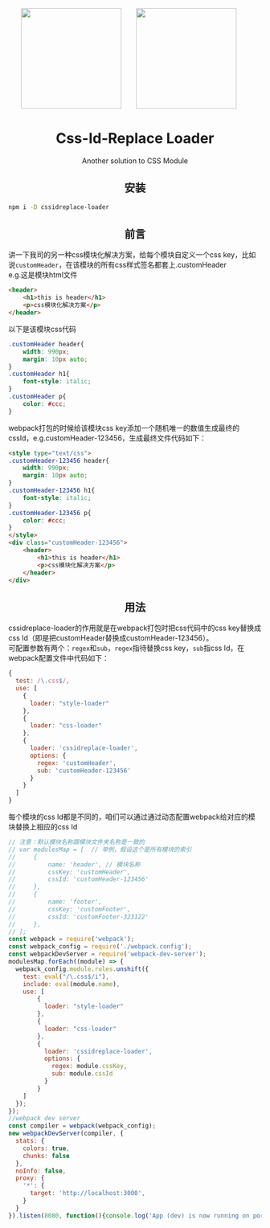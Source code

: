 <div align="center">
  <img width="200" height="200"
    src="https://worldvectorlogo.com/logos/html5.svg">
  <a href="https://github.com/webpack/webpack">
    <img width="200" height="200" vspace="" hspace="25"
      src="https://worldvectorlogo.com/logos/webpack.svg">
  </a>
  <h1>Css-Id-Replace Loader</h1>
  <p>Another solution to CSS Module<p>
</div>

<h2 align="center">安装</h2>

```bash
npm i -D cssidreplace-loader
```

<h2 align="center">前言</h2>

讲一下我司的另一种css模块化解决方案，给每个模块自定义一个css key，比如说`customHeader`，在该模块的所有css样式签名都套上.customHeader  
e.g.这是模块html文件
```html
<header>
	<h1>this is header</h1>
	<p>css模块化解决方案</p>
</header>
```
以下是该模块css代码
```css
.customHeader header{
	width: 990px;
	margin: 10px auto;
}
.customHeader h1{
	font-style: italic;
}
.customHeader p{
	color: #ccc;
}
```
webpack打包的时候给该模块css key添加一个随机唯一的数值生成最终的cssId，e.g.customHeader-123456，生成最终文件代码如下：
```html
<style type="text/css">
.customHeader-123456 header{
	width: 990px;
	margin: 10px auto;
}
.customHeader-123456 h1{
	font-style: italic;
}
.customHeader-123456 p{
	color: #ccc;
}
</style>
<div class="customHeader-123456">
	<header>
		<h1>this is header</h1>
		<p>css模块化解决方案</p>
	</header>
</div>
```

<h2 align="center">用法</h2>

cssidreplace-loader的作用就是在webpack打包时把css代码中的css key替换成css Id（即是把customHeader替换成customHeader-123456）。  
可配置参数有两个：`regex`和`sub`，`regex`指待替换css key，`sub`指css Id，在webpack配置文件中代码如下：
```js
{
  test: /\.css$/,
  use: [
	{
	  loader: "style-loader"
	},
	{
	  loader: "css-loader"
	},
	{
	  loader: 'cssidreplace-loader',
	  options: {
	    regex: 'customHeader',
	    sub: 'customHeader-123456'
	  }
	}
  ]
}
```
每个模块的css Id都是不同的，咱们可以通过通过动态配置webpack给对应的模块替换上相应的css Id
```js
// 注意：默认模块名称跟模块文件夹名称是一致的
// var modulesMap = [  // 举例，假设这个是所有模块的索引
//     {
//         name: 'header', // 模块名称
//         cssKey: 'customHeader',
//         cssId: 'customHeader-123456'
//     },
//     {
//         name: 'footer',
//         cssKey: 'customFooter',
//         cssId: 'customFooter-323122'
//     },
// ];
const webpack = require('webpack');
const webpack_config = require('./webpack.config');
const webpackDevServer = require('webpack-dev-server');
modulesMap.forEach((module) => {
  webpack_config.module.rules.unshift({
    test: eval("/\.css$/i"),
    include: eval(module.name),
    use: [
      	{
      	  loader: "style-loader"
      	},
      	{
      	  loader: "css-loader"
      	},
      	{
      	  loader: 'cssidreplace-loader',
      	  options: {
      	    regex: module.cssKey,
      	    sub: module.cssId
      	  }
      	}
    ]
  });
});
//webpack dev server
const compiler = webpack(webpack_config);
new webpackDevServer(compiler, {
  stats: {
    colors: true,
    chunks: false
  },
  noInfo: false,
  proxy: {
    '*': {
      target: 'http://localhost:3000',
    }
  }
}).listen(8080, function(){console.log('App (dev) is now running on port 8080!');});
```